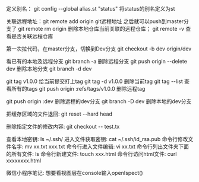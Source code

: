 定义别名：
git config --global alias.st "status"
将status的别名定义为st

关联远程地址：git remote add origin  git远程地址
之后就可以push到master分支了 
git remote rm origin 删除本地仓库当前关联的远程仓库；
git remote -v 查看是否关联远程仓库

第一次拉代码，在master分支，切换到Dev分支  git checkout -b dev origin/dev

看已有的本地及远程分支   git branch -a
删除远程分支   git push origin --delete dev
删除本地分支   git branch -d dev


git tag v1.0.0  给当前提交打上tag
git tag -d v1.0.0   删除当前tag
git tag --list 查看所有的tags
git push origin :refs/tags/v1.0.0 删除远程tag


git push origin :dev  删除远程的dev分支
git branch -D dev 删除本地的dev分支

把缓存区域的文件退回: git reset --hard head

删除指定文件的修改内容: git checkout -- test.tx


查看本地密钥: ls ~/.ssh/
进入文件获取密钥: cat ~/.ssh/id_rsa.pub
命令行修改文件名字: mv xx.txt xxx.txt
命令行进入文件编辑: vi xx.txt
命令行列出文件夹下面的所有文件: ls
命令行新建文件: touch xxx.html
命令行访问html文件: curl xxxxxxxx.html  


微信小程序笔记:
想要看视图层在console输入openIspect()




